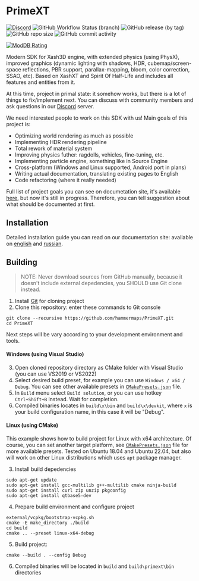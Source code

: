 # PrimeXT
[![Discord](https://img.shields.io/discord/824538989616824350)](https://discord.gg/BxQUMUescJ)
![GitHub Workflow Status (branch)](https://img.shields.io/github/actions/workflow/status/SNMetamorph/PrimeXT/nightly-builds.yml?branch=master)
![GitHub release (by tag)](https://img.shields.io/github/downloads/SNMetamorph/PrimeXT/total)
![GitHub repo size](https://img.shields.io/github/repo-size/SNMetamorph/PrimeXT)
![GitHub commit activity](https://img.shields.io/github/commit-activity/m/SNMetamorph/PrimeXT)

[![ModDB Rating](https://button.moddb.com/popularity/medium/mods/56077.png)](https://www.moddb.com/mods/primext)

Modern SDK for Xash3D engine, with extended physics (using PhysX), improved graphics (dynamic lighting with shadows, HDR, cubemap/screen-space reflections, PBR support, parallax-mapping, bloom, color correction, SSAO, etc). Based on XashXT and Spirit Of Half-Life and includes all features and entities from it.

At this time, project in primal state: it somehow works, but there is a lot of things to fix/implement next. You can discuss with community members and ask questions in our [Discord](https://discord.gg/BxQUMUescJ) server.

We need interested people to work on this SDK with us! Main goals of this project is:
- Optimizing world rendering as much as possible
- Implementing HDR rendering pipeline
- Total rework of material system
- Improving physics futher: ragdolls, vehicles, fine-tuning, etc. 
- Implementing particle engine, something like in Source Engine
- Cross-platform (Windows and Linux supported, Android port in plans)
- Writing actual documentation, translating existing pages to English
- Code refactoring (where it really needed)

Full list of project goals you can see on documetation site, it's available [here](https://snmetamorph.github.io/PrimeXT/), but now it's still in progress. 
Therefore, you can tell suggestion about what should be documented at first.  

## Installation
Detailed installation guide you can read on our documentation site: available on [english](https://snmetamorph.github.io/PrimeXT/docs/eng/installation) and [russian](https://snmetamorph.github.io/PrimeXT/docs/rus/installation).

## Building
> NOTE: Never download sources from GitHub manually, because it doesn't include external depedencies, you SHOULD use Git clone instead.
1) Install [Git](https://git-scm.com/download/win) for cloning project
2) Clone this repository: enter these commands to Git console
```
git clone --recursive https://github.com/hammermaps/PrimeXT.git
cd PrimeXT
```
Next steps will be vary according to your development environment and tools.

#### Windows (using Visual Studio)
3) Open cloned repository directory as CMake folder with Visual Studio (you can use VS2019 or VS2022)  
4) Select desired build preset, for example you can use `Windows / x64 / Debug`. You can see other available presets in [`CMakePresets.json`](/CMakePresets.json) file.
5) In `Build` menu select `Build solution`, or you can use hotkey `Ctrl+Shift+B` instead. Wait for completion.
6) Compiled binaries locates in `build\x\bin` and `build\x\devkit`, where `x` is your build configuration name, in this case it will be "Debug".

#### Linux (using CMake)
This example shows how to build project for Linux with x64 architecture. Of course, you can set another target platform, see [`CMakePresets.json`](/CMakePresets.json) file for more available presets.
Tested on Ubuntu 18.04 and Ubuntu 22.04, but also will work on other Linux distributions which uses `apt` package manager.  

3) Install build depedencies
```
sudo apt-get update
sudo apt-get install gcc-multilib g++-multilib cmake ninja-build 
sudo apt-get install curl zip unzip pkgconfig
sudo apt-get install qtbase5-dev
```
4) Prepare build environment and configure project
```
external/vcpkg/bootstrap-vcpkg.sh
cmake -E make_directory ./build
cd build
cmake .. --preset linux-x64-debug
```
5) Build project:
```
cmake --build . --config Debug
```
6) Compiled binaries will be located in `build` and `build\primext\bin` directories
